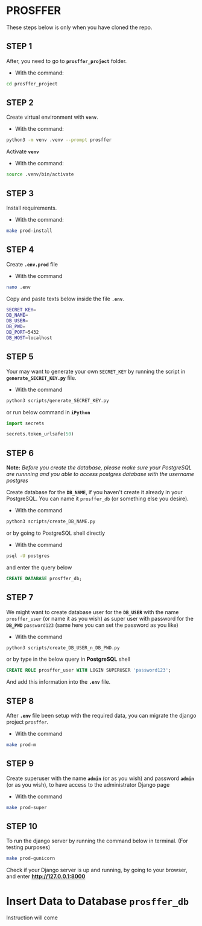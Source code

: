 # **PROSFFER**

These steps below is only when you have cloned the repo.

## **STEP 1**

After, you need to go to  **`prosffer_project`** folder.

- With the command:

```bash
cd prosffer_project
```

## **STEP 2**

Create virtual environment with **`venv`**.

- With the command:

```bash
python3 -m venv .venv --prompt prosffer
```

Activate **`venv`**

- With the command:

```bash
source .venv/bin/activate
```

## **STEP 3**

Install requirements.

- With the command:

```bash
make prod-install
```


## **STEP 4**

Create **`.env.prod`** file

- With the command

```bash
nano .env
```
Copy and paste texts below inside the file **`.env`**.

```bash
SECRET_KEY=      
DB_NAME=
DB_USER=
DB_PWD=
DB_PORT=5432
DB_HOST=localhost
```


## **STEP 5**

Your may  want to generate your own `SECRET_KEY`
by running the script in **`generate_SECRET_KEY.py`** file.

- With the command 

```bash
python3 scripts/generate_SECRET_KEY.py
```

or run below command in **`iPython`**

```py
import secrets

secrets.token_urlsafe(50)
```

## **STEP 6**

**Note:** *Before you create the database, please make sure your PostgreSQL are runnning and you able to access postgres database with the username postgres*

Create database for the **`DB_NAME`**, if you haven't create it already in your PostgreSQL. You can name it `prosffer_db` (or something else you desire).

- With the command

```bash
python3 scripts/create_DB_NAME.py
```

or by going to PostgreSQL shell directly

- With the command

```bash
psql -U postgres
```

 and enter the query below

```sql
CREATE DATABASE prosffer_db;
```

## **STEP 7**

We might want to create database user for the **`DB_USER`** with the name `prosffer_user` (or name it as you wish) as super user with password for the **`DB_PWD`** `password123` (same here you can set the password as you like)

- With the command

```bash
python3 scripts/create_DB_USER_n_DB_PWD.py
```

or by type in the below query in **PostgreSQL** shell

```sql
CREATE ROLE prosffer_user WITH LOGIN SUPERUSER 'password123';
```


And add this information into the **`.env`** file.

## **STEP 8**

After **`.env`** file been setup with the required data, you can migrate the django  project `prosffer`.

- With the command

```bash
make prod-m
```

## **STEP 9**

Create superuser with the name **`admin`** (or as you wish) and password **`admin`** (or as you wish), to have access to the administrator Django page

- With the command

```bash
make prod-super
```


## **STEP 10**

To run the django server by running the command below in terminal. (For testing purposes)

```bash
make prod-gunicorn
```

Check if your Django server is up and running, by going to your browser, and enter **http://127.0.0.1:8000**


# **Insert Data to Database `prosffer_db`**


Instruction will come 